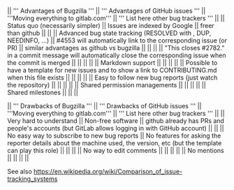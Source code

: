 || ''' Advantages of Bugzilla ''' || ''' Advantages of GitHub issues '''              || '''Moving everything to gitlab.com'''          || ''' List here other bug trackers ''' ||
|| Status quo (necessarily simpler) || Issues are indexed by Google                                                                                        || freer than github                        ||                                      ||
|| Advanced bug state tracking (RESOLVED with <reason>, DUP, NEEDINFO, ...)                               || #4553 will automatically link to the corresponding issue (or PR)                                                    || similar advantages as github vs bugzilla ||                                      ||
||                                || "This closes #2782." in a commit message will automatically close the corresponding issue when the commit is merged ||                                          ||                                      ||
||                                || Markdown support                                                                                                    ||                                          ||                                      ||
||                                || Possible to have a template for new issues and to show a link to CONTRIBUTING.md when this file exists              ||                                          ||                                      ||
||                                || Easy to follow new bug reports (just watch the repository)                                                          ||                                          ||                                      ||
||                                || Shared permission managements                                                                                       ||                                          ||                                      ||
||                                || Shared milestones                                                                                                   ||                                          ||                                      ||

|| ''' Drawbacks of Bugzilla '''               || ''' Drawbacks of GitHub issues '''   || '''Moving everything to gitlab.com'''        || ''' List here other bug trackers ''' ||
|| Very hard to understand                     || Non-free software                                                                                                          || github already has PRs and people's accounts (but GitLab allows logging in with GitHub account) ||                                     ||
|| No easy way to subscribe to new bug reports || No features for asking the reporter details about the machine used, the version, etc (but the template can play this role) ||                                              ||                                     ||
|| No way to edit comments ||  ||                                              ||                                     ||
|| No mentions ||  ||                                              ||                                     ||

See also https://en.wikipedia.org/wiki/Comparison_of_issue-tracking_systems
